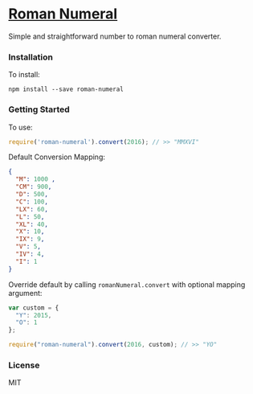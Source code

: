 
# <a href='https://www.npmjs.com/package/roman-numeral'>Roman Numeral</a>

Simple and straightforward number to roman numeral converter.

### Installation

To install:

```
npm install --save roman-numeral
```

### Getting Started

To use:

```javascript
require('roman-numeral').convert(2016); // >> "MMXVI"
```

Default Conversion Mapping:

```json
{
  "M": 1000 ,
  "CM": 900,
  "D": 500,
  "C": 100,
  "LX": 60,
  "L": 50,
  "XL": 40,
  "X": 10,
  "IX": 9,
  "V": 5,
  "IV": 4,
  "I": 1 
}
```

Override default by calling `romanNumeral.convert` with optional mapping argument:

```javascript
var custom = {
  "Y": 2015,
  "O": 1
};

require("roman-numeral").convert(2016, custom); // >> "YO"
```
### License

MIT

